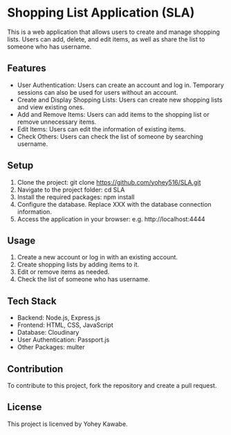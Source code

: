 # Shopping List Application (SLA)
This is a web application that allows users to create and manage shopping lists.
Users can add, delete, and edit items, as well as share the list to someone who has username.

## Features

- User Authentication: Users can create an account and log in. Temporary sessions can also be used for users without an account.
- Create and Display Shopping Lists: Users can create new shopping lists and view existing ones.
- Add and Remove Items: Users can add items to the shopping list or remove unnecessary items.
- Edit Items: Users can edit the information of existing items.
- Check Others: Users can check the list of someone by searching username.

## Setup
1. Clone the project: git clone https://github.com/yohey516/SLA.git
2. Navigate to the project folder: cd SLA
3. Install the required packages: npm install
4. Configure the database. Replace XXX with the database connection information.
5. Access the application in your browser: e.g. http://localhost:4444

## Usage
1. Create a new account or log in with an existing account.
2. Create shopping lists by adding items to it.
3. Edit or remove items as needed.
4. Check the list of someone who has username.

## Tech Stack
- Backend: Node.js, Express.js
- Frontend: HTML, CSS, JavaScript
- Database: Cloudinary
- User Authentication: Passport.js
- Other Packages: multer

## Contribution
To contribute to this project, fork the repository and create a pull request.

## License
This project is licenved by Yohey Kawabe.